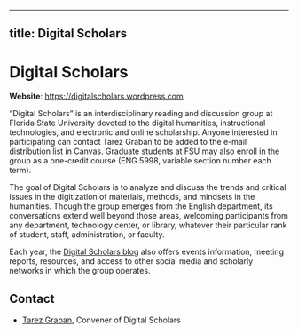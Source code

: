 ------------------
title: Digital Scholars 
------------------

# Digital Scholars 

**Website**: https://digitalscholars.wordpress.com

“Digital Scholars” is an interdisciplinary reading and discussion group at Florida State University devoted to the digital humanities, instructional technologies, and electronic and online scholarship. Anyone interested in participating can contact Tarez Graban to be added to the e-mail distribution list in Canvas. Graduate students at FSU may also enroll in the group as a one-credit course (ENG 5998, variable section number each term).

The goal of Digital Scholars is to analyze and discuss the trends and critical issues in the digitization of materials, methods, and mindsets in the humanities. Though the group emerges from the English department, its conversations extend well beyond those areas, welcoming  participants from any department, technology center, or library, whatever their particular rank of student, staff, administration, or faculty.

Each year, the [Digital Scholars blog](https://digitalscholars.wordpress.com) also offers events information, meeting reports, resources, and access to other social media and scholarly networks in which the group operates. 

## Contact 

* [Tarez Graban](tgraban@fsu.edu), Convener of Digital Scholars 
